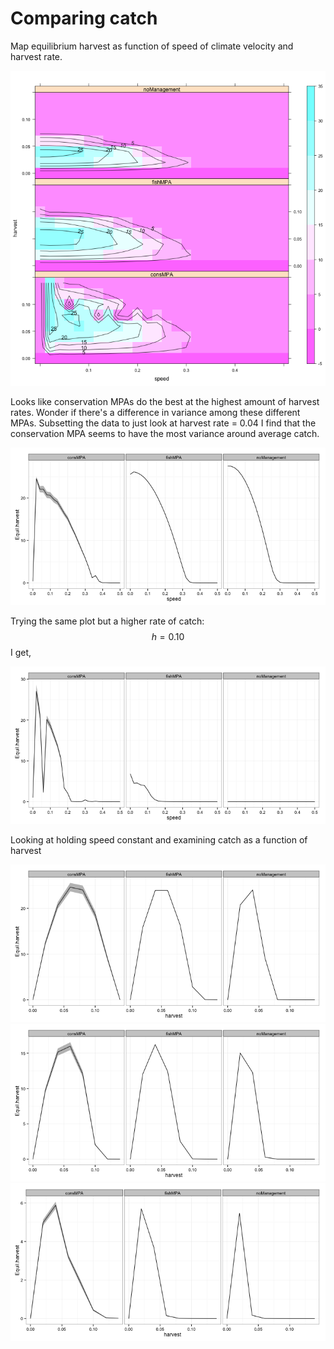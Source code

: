 # Comparing catch








Map equilibrium harvest as function of speed of climate velocity and harvest rate.

![plot of chunk Compare_Management](figure/Compare_Management.png) 


Looks like conservation MPAs do the best at the highest amount of harvest rates. Wonder if there's a difference in variance among these different MPAs. Subsetting the data to just look at harvest rate = 0.04 I find that the conservation MPA seems to have the most variance around average catch. 

![plot of chunk variance](figure/variance.png) 


Trying the same plot but a higher rate of catch: $$h = 0.10$$ I get,

![plot of chunk variance_high](figure/variance_high.png) 


Looking at holding speed constant and examining catch as a function of harvest

![plot of chunk harvestVar](figure/harvestVar1.png) ![plot of chunk harvestVar](figure/harvestVar2.png) ![plot of chunk harvestVar](figure/harvestVar3.png) 

